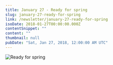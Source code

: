 ```yaml
---
title: January 27 - Ready for spring
slug: january-27-ready-for-spring
link: /newsletter/january-27-ready-for-spring
isoDate: 2018-01-27T00:00:00.000Z
contentSnippet: ""
content: ""
thumbnail: null
pubDate: "Sat, Jan 27, 2018, 12:00:00 AM UTC"
---
```


![Ready for spring ](https://abouthalf.com/cdn-cgi/imagedelivery/oZs0WTb3giZ46YUUQdHDjQ/a29382a6-cb89-463f-a548-425ebee2ec00/width=1200,format=auto "Ready for spring ")
